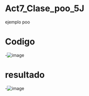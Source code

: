 # Act7_Clase_poo_5J
ejemplo poo
# Codigo
-![image](https://github.com/user-attachments/assets/0e8067d9-5422-4a2f-9977-d95a1b4b7f50)
# resultado
-![image](https://github.com/user-attachments/assets/831c52fb-a7a5-4b67-b63d-7068a06b3f0a)

